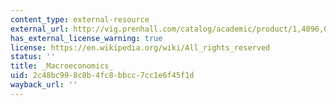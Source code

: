 ```yaml
---
content_type: external-resource
external_url: http://vig.prenhall.com/catalog/academic/product/1,4096,0130671002,00.html
has_external_license_warning: true
license: https://en.wikipedia.org/wiki/All_rights_reserved
status: ''
title: _Macroeconomics_
uid: 2c48bc99-8c8b-4fc8-bbcc-7cc1e6f45f1d
wayback_url: ''
---
```

